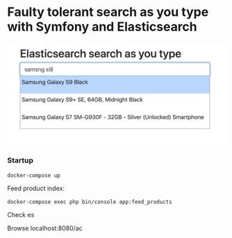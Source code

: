 # Faulty tolerant search as you type with Symfony and Elasticsearch

![Typo tolerant search as you type](screenshot.png "Typo tolerant search as you type")

### Startup
```
docker-compose up

```
Feed product index:
```
docker-compose exec php bin/console app:feed_products
```

Check es

Browse localhost:8080/ac
```
